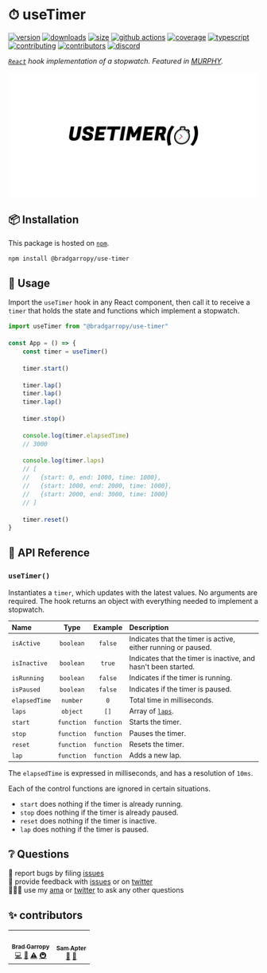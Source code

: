 # ⏱ useTimer

[![version][version-badge]][npm]
[![downloads][downloads-badge]][npm]
[![size][size-badge]][bundlephobia]
[![github actions][github-actions-badge]][github-actions]
[![coverage][codecov-badge]][codecov]
[![typescript][typescript-badge]][typescript]
[![contributing][contributing-badge]][contributing]
[![contributors][contributors-badge]][contributors]
[![discord][discord-badge]][discord]

_[`React`][react] hook implementation of a stopwatch. Featured in [MURPHY][murphy]._

<p align="center">
    <a href="https://www.npmjs.com/package/@bradgarropy/use-timer">
        <img alt="next link" src="./images/github.png" width="500">
    </a>
</p>

## 📦 Installation

This package is hosted on [`npm`][npm].

```bash
npm install @bradgarropy/use-timer
```

## 🥑 Usage

Import the `useTimer` hook in any React component, then call it to receive a `timer` that holds the state and functions which implement a stopwatch.

```javascript
import useTimer from "@bradgarropy/use-timer"

const App = () => {
    const timer = useTimer()

    timer.start()

    timer.lap()
    timer.lap()
    timer.lap()

    timer.stop()

    console.log(timer.elapsedTime)
    // 3000

    console.log(timer.laps)
    // [
    //   {start: 0, end: 1000, time: 1000},
    //   {start: 1000, end: 2000, time: 1000},
    //   {start: 2000, end: 3000, time: 1000}
    // ]

    timer.reset()
}
```

## 📖 API Reference

### `useTimer()`

Instantiates a `timer`, which updates with the latest values. No arguments are required. The hook returns an object with everything needed to implement a stopwatch.

| Name          |    Type    |  Example   | Description                                                    |
| :------------ | :--------: | :--------: | :------------------------------------------------------------- |
| `isActive`    | `boolean`  |  `false`   | Indicates that the timer is active, either running or paused.  |
| `isInactive`  | `boolean`  |   `true`   | Indicates that the timer is inactive, and hasn't been started. |
| `isRunning`   | `boolean`  |  `false`   | Indicates if the timer is running.                             |
| `isPaused`    | `boolean`  |  `false`   | Indicates if the timer is paused.                              |
| `elapsedTime` |  `number`  |    `0`     | Total time in milliseconds.                                    |
| `laps`        |  `object`  |    `[]`    | Array of [`laps`][laps].                                       |
| `start`       | `function` | `function` | Starts the timer.                                              |
| `stop`        | `function` | `function` | Pauses the timer.                                              |
| `reset`       | `function` | `function` | Resets the timer.                                              |
| `lap`         | `function` | `function` | Adds a new lap.                                                |

The `elapsedTime` is expressed in milliseconds, and has a resolution of `10ms`.

Each of the control functions are ignored in certain situations.

-   `start` does nothing if the timer is already running.
-   `stop` does nothing if the timer is already paused.
-   `reset` does nothing if the timer is inactive.
-   `lap` does nothing if the timer is paused.

## ❔ Questions

🐛 report bugs by filing [issues][issues]  
📢 provide feedback with [issues][issues] or on [twitter][twitter]  
🙋🏼‍♂️ use my [ama][ama] or [twitter][twitter] to ask any other questions

## ✨ contributors

<!-- ALL-CONTRIBUTORS-LIST:START - Do not remove or modify this section -->
<!-- prettier-ignore-start -->
<!-- markdownlint-disable -->
<table>
  <tr>
    <td align="center"><a href="https://bradgarropy.com"><img src="https://avatars.githubusercontent.com/u/11336745?v=4?s=100" width="100px;" alt=""/><br /><sub><b>Brad Garropy</b></sub></a><br /><a href="https://github.com/bradgarropy/use-timer/commits?author=bradgarropy" title="Code">💻</a> <a href="https://github.com/bradgarropy/use-timer/commits?author=bradgarropy" title="Documentation">📖</a> <a href="https://github.com/bradgarropy/use-timer/commits?author=bradgarropy" title="Tests">⚠️</a> <a href="#infra-bradgarropy" title="Infrastructure (Hosting, Build-Tools, etc)">🚇</a></td>
    <td align="center"><a href="https://github.com/sapter"><img src="https://avatars.githubusercontent.com/u/29054106?v=4?s=100" width="100px;" alt=""/><br /><sub><b>Sam Apter</b></sub></a><br /><a href="https://github.com/bradgarropy/use-timer/issues?q=author%3Asapter" title="Bug reports">🐛</a> <a href="https://github.com/bradgarropy/use-timer/commits?author=sapter" title="Documentation">📖</a></td>
  </tr>
</table>

<!-- markdownlint-restore -->
<!-- prettier-ignore-end -->

<!-- ALL-CONTRIBUTORS-LIST:END -->

[codecov]: https://app.codecov.io/gh/bradgarropy/use-timer
[contributing]: https://github.com/bradgarropy/use-timer/blob/master/contributing.md
[contributors]: #-contributors
[npm]: https://www.npmjs.com/package/@bradgarropy/use-timer
[codecov-badge]: https://img.shields.io/codecov/c/github/bradgarropy/use-timer?style=flat-square
[version-badge]: https://img.shields.io/npm/v/@bradgarropy/use-timer.svg?style=flat-square
[downloads-badge]: https://img.shields.io/npm/dt/@bradgarropy/use-timer?style=flat-square
[contributing-badge]: https://img.shields.io/badge/PRs-welcome-success?style=flat-square
[contributors-badge]: https://img.shields.io/github/all-contributors/bradgarropy/use-timer?style=flat-square
[issues]: https://github.com/bradgarropy/use-timer/issues
[twitter]: https://twitter.com/bradgarropy
[ama]: https://bradgarropy.com/ama
[bundlephobia]: https://bundlephobia.com/result?p=@bradgarropy/use-timer
[size-badge]: https://img.shields.io/bundlephobia/minzip/@bradgarropy/use-timer?style=flat-square
[github-actions]: https://github.com/bradgarropy/use-timer/actions
[github-actions-badge]: https://img.shields.io/github/workflow/status/bradgarropy/use-timer/%F0%9F%9A%80%20release?style=flat-square
[typescript]: https://www.typescriptlang.org/dt/search?search=%40bradgarropy%2Fuse-timer
[typescript-badge]: https://img.shields.io/npm/types/@bradgarropy/use-timer?style=flat-square
[discord]: https://bradgarropy.com/discord
[discord-badge]: https://img.shields.io/discord/748196643140010015?style=flat-square
[react]: https://reactjs.org
[murphy]: https://murphy.bradgarropy.com
[laps]: https://github.com/bradgarropy/use-timer/blob/master/src/useTimer.tsx#L16-L20
